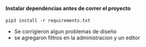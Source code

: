 #### Instalar dependencias antes de correr el proyecto

`pip3 install -r requirements.txt`

- Se corrigieron algun problemas de diseño
- se agregaron filtros en la administracion y un editor

